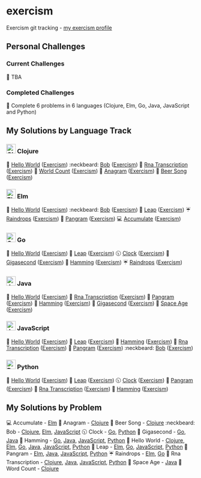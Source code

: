 # exercism
Exercism git tracking - [my exercism profile](http://exercism.io/BenBarrett89)

## Personal Challenges
### Current Challenges
:construction: TBA

### Completed Challenges
:beginner: Complete 6 problems in 6 languages (Clojure, Elm, Go, Java, JavaScript and Python)

## My Solutions by Language Track
### <img src="http://exercism.io/tracks/clojure/icon" alt="Clojure" width="25" height="25"> Clojure
:wave: [Hello World](clojure/hello-world/src/hello_world.clj) ([Exercism](http://exercism.io/exercises/cbe604c4c8df412199c841b99ebb8f57))
:neckbeard: [Bob](clojure/bob/src/bob.clj) ([Exercism](http://exercism.io/exercises/95763522a7444d5eb85e44a7b8024d47))
:microscope: [Rna Transcription](clojure/rna-transcription/src/rna_transcription.clj) ([Exercism](http://exercism.io/exercises/9e5b7cda40a64706b3955010656e9fd5))
:space_invader: [World Count](clojure/word-count/src/word_count.clj) ([Exercism](http://exercism.io/exercises/ac3ea3998402499e805f3bd596744a8a))
:newspaper: [Anagram](clojure/anagram/src/anagram.clj) ([Exercism](http://exercism.io/exercises/27ac515367854e1288ce89478a953fa6))
:beers: [Beer Song](clojure/beer-song/src/beer_song.clj) ([Exercism](http://exercism.io/exercises/dd13bd4ce5c2441081707a16cab9a50a))

### <img src="http://exercism.io/tracks/elm/icon" alt="Elm" width="25" height="25"> Elm
:wave: [Hello World](elm/hello-world/HelloWorld.elm) ([Exercism](http://exercism.io/exercises/3b16987ed0534b03806bab79a63852ad))
:neckbeard: [Bob](elm/bob/Bob.elm) ([Exercism](http://exercism.io/exercises/c466ee95a2884161930a76e4af22336d))
:calendar: [Leap](elm/leap/Leap.elm) ([Exercism](http://exercism.io/exercises/71bb2c4e44d04e1caacf0314393b89ff))
:umbrella: [Raindrops](elm/raindrops/Raindrops.elm) ([Exercism](http://exercism.io/exercises/2b17e97f826e4365b3d09131c0e9f27f))
:notebook: [Pangram](elm/pangram/Pangram.elm) ([Exercism](http://exercism.io/exercises/31665d4a97244735b15cfda757c634a0))
:computer: [Accumulate](elm/accumulate/Accumulate.elm) ([Exercism](http://exercism.io/exercises/8298f3c8727c468cafc75a64caa0e08d))

### <img src="http://exercism.io/tracks/go/icon" alt="Go" width="25" height="25"> Go
:wave: [Hello World](go/hello-world/hello_world.go) ([Exercism](http://exercism.io/submissions/6601b86e324748d0bd92beb9ff864e52))
:calendar: [Leap](go/leap/leap.go) ([Exercism](http://exercism.io/submissions/d2c9306d9e4d4cf1b1731878715aece0))
:clock1030: [Clock](go/clock/clock.go) ([Exercism](http://exercism.io/submissions/cb7a82417a7a47e2b09907b80ec55ba7))
:rocket: [Gigasecond](go/gigasecond/gigasecond.go) ([Exercism](http://exercism.io/submissions/b18d906547b9464884811af26ffedb2d))
:bicyclist: [Hamming](go/hamming/hamming.go) ([Exercism](http://exercism.io/submissions/383d77361eba4fbc9c33b3595d20c814))
:umbrella: [Raindrops](go/raindrops/raindrops.go) ([Exercism](http://exercism.io/submissions/b9db2546fb584e60a6c4e7c620ad8099))

### <img src="http://exercism.io/tracks/java/icon" alt="Java" width="25" height="25"> Java
:wave: [Hello World](java/hello-world/src/main/java/HelloWorld.java) ([Exercism](http://exercism.io/exercises/79f7f96b14c54c77bf30865227d6cdcc))
:microscope: [Rna Transcription](java/rna-transcription/src/main/java/RnaTranscription.java) ([Exercism](http://exercism.io/exercises/f4d4e13412b546fb9cdcf74dccee1525))
:notebook: [Pangram](java/pangram/src/main/java/PangramChecker.java) ([Exercism](http://exercism.io/exercises/1b1ab0294c224720b1a60346ad6085bf))
:bicyclist: [Hamming](java/hamming/src/main/java/Hamming.java) ([Exercism](http://exercism.io/exercises/93470d47782a4b20a0d13b1d57326dac))
:rocket: [Gigasecond](java/gigasecond/src/main/java/Gigasecond.java) ([Exercism](http://exercism.io/exercises/e04df0e5236a436d948ee61defab9f50))
:space_invader: [Space Age](java/space-age/src/main/java/SpaceAge.java) ([Exercism](http://exercism.io/submissions/797ce0ed2d4e4a3f8bc8245f4f201cdb))

### <img src="http://exercism.io/tracks/javascript/icon" alt="JavaScript" width="25" height="25"> JavaScript
:wave: [Hello World](javascript/hello-world/hello-world.js) ([Exercism](http://exercism.io/exercises/de474fb30de443e6a9d202aea8c94e1c))
:calendar: [Leap](javascript/leap/leap.js) ([Exercism](http://exercism.io/exercises/4332c588afd344eaa8dabc08be4fd680))
:bicyclist: [Hamming](javascript/hamming/hamming.js) ([Exercism](http://exercism.io/exercises/4a3712a13679495799a5b996ead037a2))
:microscope: [Rna Transcription](javascript/rna-transcription/rna-transcription.js) ([Exercism](http://exercism.io/exercises/f99f2f7b60d140f38d34c76a4def397f))
:notebook: [Pangram](javascript/pangram/pangram.js) ([Exercism](http://exercism.io/exercises/40b460ef15854b21a9196fa54da093ec))
:neckbeard: [Bob](javascript/bob/bob.js) ([Exercism](http://exercism.io/exercises/9ef2cfebeea247018c5bdaa2b48d69d7))

### <img src="http://exercism.io/tracks/python/icon" alt="Python" width="25" height="25"> Python
:wave: [Hello World](python/hello-world/hello_world.py) ([Exercism](http://exercism.io/exercises/c57b211450fd4cfc995a6eac88e6457f))
:calendar: [Leap](python/leap/leap.py) ([Exercism](http://exercism.io/exercises/8b825ac53c3748f8955f4c857487250e))
:clock1030: [Clock](python/clock/clock.py) ([Exercism](http://exercism.io/exercises/08602384a12a4e67bf9a323eb4fc1b3c))
:notebook: [Pangram](python/pangram/pangram.py) ([Exercism](http://exercism.io/exercises/2598fecd951a4e2e921a608ad9401a42))
:microscope: [Rna Transcription](python/rna-transcription/rna_transcription.py) ([Exercism](http://exercism.io/exercises/b3891856596d437790f4c25f3668179c))
:bicyclist: [Hamming](python/hamming/hamming.py) ([Exercism](http://exercism.io/exercises/028563f46a1041e6acacb58da32a4646))

## My Solutions by Problem
:computer: Accumulate - [Elm](elm/accumulate/Accumulate.elm)
:newspaper: Anagram - [Clojure](clojure/anagram/src/anagram.clj)
:beers: Beer Song - [Clojure](clojure/beer-song/src/beer_song.clj)
:neckbeard: Bob - [Clojure](clojure/bob/src/bob.clj), [Elm](elm/bob/Bob.elm), [JavaScript](javascript/bob/bob.js)
:clock1030: Clock - [Go](go/clock/clock.go), [Python](python/clock/clock.py)
:rocket: Gigasecond - [Go](go/gigasecond/gigasecond.go), [Java](java/gigasecond/src/main/java/Gigasecond.java)
:bicyclist: Hamming - [Go](go/hamming/hamming.go), [Java](java/hamming/src/main/java/Hamming.java), [JavaScript](javascript/hamming/hamming.js), [Python](python/hamming/hamming.py)
:wave: Hello World - [Clojure](clojure/hello-world/src/hello_world.clj), [Elm](elm/hello-world/HelloWorld.elm), [Go](go/hello-world/hello_world.go), [Java](java/hello-world/src/main/java/HelloWorld.java), [JavaScript](javascript/hello-world/hello-world.js), [Python](python/hello-world/hello_world.py)
:calendar: Leap - [Elm](elm/leap/Leap.elm), [Go](go/leap/leap.go), [JavaScript](javascript/leap/leap.js), [Python](python/leap/leap.py)
:notebook: Pangram - [Elm](elm/pangram/Pangram.elm), [Java](java/pangram/src/main/java/PangramChecker.java), [JavaScript](javascript/pangram/pangram.js), [Python](python/pangram/pangram.py)
:umbrella: Raindrops - [Elm](elm/raindrops/Raindrops.elm), [Go](go/raindrops/raindrops.go)
:microscope: Rna Transcription - [Clojure](clojure/rna-transcription/src/rna_transcription.clj), [Java](java/rna-transcription/src/main/java/RnaTranscription.java), [JavaScript](javascript/rna-transcription/rna-transcription.js), [Python](python/rna-transcription/rna_transcription.py)
:space_invader: Space Age - [Java](java/gigasecond/src/main/java/SpaceAge.java)
:notebook_with_decorative_cover: Word Count - [Clojure](clojure/word-count/src/word_count.clj)
